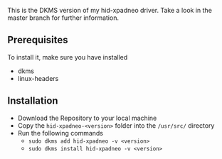 This is the DKMS version of my hid-xpadneo driver. Take a look in the master branch for further information.

## Prerequisites
To install it, make sure you have installed
* dkms
* linux-headers

## Installation
* Download the Repository to your local machine
* Copy the `hid-xpadneo-<version>` folder into the `/usr/src/` directory
* Run the following commands
  * `sudo dkms add hid-xpadneo -v <version>`
  * `sudo dkms install hid-xpadneo -v <version>`

